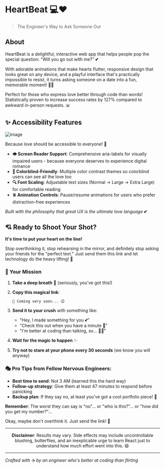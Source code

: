 # HeartBeat 💻❤️
> The Engineer's Way to Ask Someone Out

## About
HeartBeat is a delightful, interactive web app that helps people pop the special question: "Will you go out with me?" 💕

With adorable animations that make hearts flutter, responsive design that looks great on any device, and a playful interface that's practically impossible to resist, it turns asking someone on a date into a fun, memorable moment! 🧠💘

Perfect for those who express love better through code than words! Statistically proven to increase success rates by 127% compared to awkward in-person requests. 📊

## ✨ Accessibility Features

![image](https://github.com/user-attachments/assets/de26e497-0aed-48cd-b772-fc61e82be480)

Because love should be accessible to everyone! 💖
- **👁️ Screen Reader Support**: Comprehensive aria-labels for visually impaired users - because everyone deserves to experience digital romance
- **🎨 Colorblind-Friendly**: Multiple color contrast themes so colorblind users can see all the love too
- **🔍 Font Scaling**: Adjustable text sizes (Normal → Large → Extra Large) for comfortable reading
- **⏸️ Animation Controls**: Pause/resume animations for users who prefer distraction-free experiences

*Built with the philosophy that great UX is the ultimate love language* 💕

## 💘 Ready to Shoot Your Shot?
**It's time to put your heart on the line!** 

Stop overthinking it, stop rehearsing in the mirror, and definitely stop asking your friends for the "perfect text." Just send them this link and let technology do the heavy lifting! 🚀

### 🎯 Your Mission

1. **Take a deep breath** 😤 (seriously, you've got this!)
   
2. **Copy this magical link**: 
   ```
   🔗 Coming very soon... 😉
   ```

3. **Send it to your crush** with something like:
   - "Hey, I made something for you 💕"
   - "Check this out when you have a minute 👀"
   - "I'm better at coding than talking, so... 🤷‍♂️"

4. **Wait for the magic to happen** ✨

5. **Try not to stare at your phone every 30 seconds** (we know you will anyway)

### 🎭 Pro Tips from Fellow Nervous Engineers:
- **Best time to send**: Not 3 AM (learned this the hard way)
- **Follow-up strategy**: Give them at least 47 minutes to respond before panicking
- **Backup plan**: If they say no, at least you've got a cool portfolio piece! 🎨

**Remember**: The worst they can say is "no"... or "who is this?"... or "how did you get my number?"... 

Okay, maybe don't overthink it. Just send the link! 💪

---

<div align="center">

**Disclaimer**: Results may vary. Side effects may include uncontrollable blushing, butterflies, and an inexplicable urge to learn React just to understand how much effort went into this. 😄

</div>

---
*Crafted with ☕ by an engineer who's better at coding than flirting*
